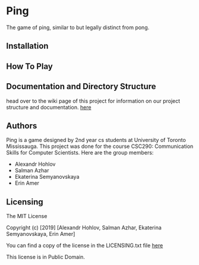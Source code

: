 ﻿# Ping
The game of ping, similar to but legally distinct from pong.
## Installation

## How To Play

## Documentation and Directory Structure
head over to the wiki page of this project for information on our project structure and documentation.
[here](https://github.com/hohloval/5oclock_ping_game/wiki)

## Authors
Ping is a game designed by 2nd year cs students at University of Toronto Mississauga. This project was done for the course CSC290: Communication Skills for Computer Scientists. Here are the group members:
-	Alexandr Hohlov
-	Salman Azhar
-	Ekaterina Semyanovskaya
-	Erin Amer

## Licensing
The MIT License

Copyright (c) [2019] [Alexandr Hohlov, Salman Azhar, Ekaterina Semyanovskaya, Erin Amer]

You can find a copy of the license in the LICENSING.txt file [here](https://github.com/hohloval/5oclock_ping_game/blob/master/LICENSING.txt)

This license is in Public Domain.
